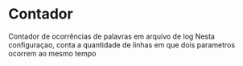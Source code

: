 # Contador
Contador de ocorrências de palavras em arquivo de log
Nesta configuraçao, conta a quantidade de linhas em que dois parametros ocorrem ao mesmo tempo
